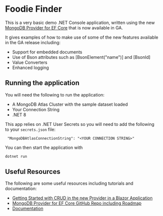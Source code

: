 # Foodie Finder

This is a very basic demo .NET Console application, written using the new [MongoDB Provider for EF Core](https://github.com/mongodb/mongo-efcore-provider) that is now available in GA.

It gives examples of how to make use of some of the new features available in the GA release including:

* Support for embedded documents
* Use of Bson attributes such as [BsonElement("name")] and [BsonId]
* Value Converters
* Enhanced logging

## Running the application

You will need the following to run the application: 
* A MongoDB Atlas Cluster with the sample dataset loaded
* Your Connection String
* .NET 8

This app relies on .NET User Secrets so you will need to add the following to your ```secrets.json``` file:

``` "MongoDBAtlasConnectionString": "<YOUR CONNECTION STRING>"```

You can then start the application with

```bash
dotnet run
```

## Useful Resources

The following are some useful resources including tutorials and documentation:

* [Getting Started with CRUD in the new Provider in a Blazor Application](https://www.mongodb.com/developer/languages/csharp/crud-changetracking-mongodb-provider-for-efcore/)
* [MongoDB Provider for EF Core GitHub Repo including Roadmap](https://github.com/mongodb/mongo-efcore-provider)
* [Documentation](https://www.mongodb.com/docs/entity-framework/current/)
